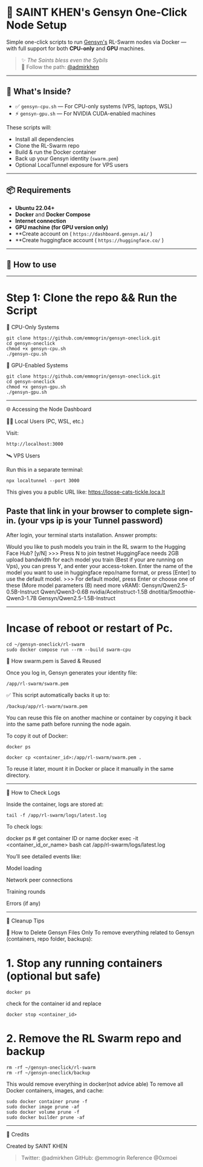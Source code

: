 # 🧠 SAINT KHEN's Gensyn One-Click Node Setup

Simple one-click scripts to run [Gensyn's](https://gensyn.ai) RL-Swarm nodes via Docker — with full support for both **CPU-only** and **GPU** machines.

> ✨ *The Saints bless even the Sybils*  
> 🔱 Follow the path: [@admirkhen](https://twitter.com/admirkhen)

---

## 🚀 What's Inside?

- ✅ `gensyn-cpu.sh` — For CPU-only systems (VPS, laptops, WSL)
- ⚡ `gensyn-gpu.sh` — For NVIDIA CUDA-enabled machines

These scripts will:
- Install all dependencies
- Clone the RL-Swarm repo
- Build & run the Docker container
- Back up your Gensyn identity (`swarm.pem`)
- Optional LocalTunnel exposure for VPS users
  

---

## 📦 Requirements

- **Ubuntu 22.04+**
- **Docker** and **Docker Compose**
- **Internet connection**
- **GPU machine (for GPU version only)**
- **Create account on ( `https://dashboard.gensyn.ai/` )
- **Create huggingface account ( `https://huggingface.co/` )
---

## 🔧 How to use
---

# Step 1: Clone the repo && Run the Script

🧠 CPU-Only Systems
```
git clone https://github.com/emmogrin/gensyn-oneclick.git
cd gensyn-oneclick
chmod +x gensyn-cpu.sh
./gensyn-cpu.sh
```

🚀 GPU-Enabled Systems
```
git clone https://github.com/emmogrin/gensyn-oneclick.git
cd gensyn-oneclick
chmod +x gensyn-gpu.sh
./gensyn-gpu.sh
```

---

🌐 Accessing the Node Dashboard

👨‍💻 Local Users (PC, WSL, etc.)

Visit:
```
http://localhost:3000
```
🛰️ VPS Users

Run this in a separate terminal:
```
npx localtunnel --port 3000
```
This gives you a public URL like:
https://loose-cats-tickle.loca.lt

Paste that link in your browser to complete sign-in.
(your vps ip is your Tunnel password)
---

After login, your terminal starts installation.
Answer prompts:

Would you like to push models you train in the RL swarm to the Hugging Face Hub? [y/N] >>> Press N to join testnet
HuggingFace needs 2GB upload bandwidth for each model you train (Best if your are running on Vps), you can press Y, and enter your access-token.
Enter the name of the model you want to use in huggingface repo/name format, or press [Enter] to use the default model. >>> For default model, press Enter or choose one of these (More model parameters (B) need more vRAM):
Gensyn/Qwen2.5-0.5B-Instruct
Qwen/Qwen3-0.6B
nvidia/AceInstruct-1.5B
dnotitia/Smoothie-Qwen3-1.7B
Gensyn/Qwen2.5-1.5B-Instruct

---
# Incase of reboot or restart of Pc.
```
cd ~/gensyn-oneclick/rl-swarm
sudo docker compose run --rm --build swarm-cpu
```

🔐 How swarm.pem is Saved & Reused

Once you log in, Gensyn generates your identity file:
```
/app/rl-swarm/swarm.pem
```

✅ This script automatically backs it up to:
```
/backup/app/rl-swarm/swarm.pem
```
You can reuse this file on another machine or container by copying it back into the same path before running the node again.

To copy it out of Docker:
```
docker ps
```
```
docker cp <container_id>:/app/rl-swarm/swarm.pem .
```
To reuse it later, mount it in Docker or place it manually in the same directory.


---

📄 How to Check Logs

Inside the container, logs are stored at:
```
tail -f /app/rl-swarm/logs/latest.log
```
To check logs:

docker ps            # get container ID or name
docker exec -it <container_id_or_name> bash
cat /app/rl-swarm/logs/latest.log

You’ll see detailed events like:

Model loading

Network peer connections

Training rounds

Errors (if any)



---

🧼 Cleanup Tips

🧹 How to Delete Gensyn Files Only
To remove everything related to Gensyn (containers, repo folder, backups):
# 1. Stop any running containers (optional but safe)
```
docker ps
```
check for the container id and replace
```
docker stop <container_id>
```
# 2. Remove the RL Swarm repo and backup
```
rm -rf ~/gensyn-oneclick/rl-swarm
rm -rf ~/gensyn-oneclick/backup
```
This would remove everything in docker(not advice able)
To remove all Docker containers, images, and cache:
```
sudo docker container prune -f
sudo docker image prune -af
sudo docker volume prune -f
sudo docker builder prune -af
```

---

🙏 Credits

Created by SAINT KHEN

> Twitter: @admirkhen
GitHub: @emmogrin
Reference @0xmoei
